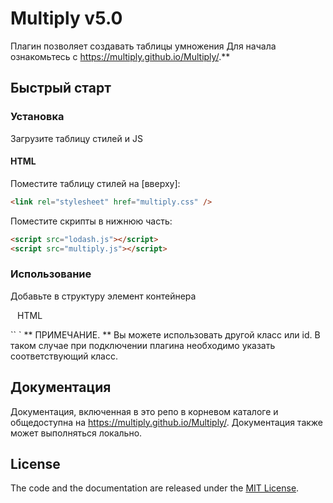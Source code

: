 # Multiply v5.0

Плагин позволяет создавать таблицы умножения
Для начала ознакомьтесь с  https://multiply.github.io/Multiply/.**

## Быстрый старт

### Установка

Загрузите таблицу стилей и JS

#### HTML

Поместите  таблицу стилей на [вверху]:

```html
<link rel="stylesheet" href="multiply.css" />
```

Поместите скрипты в нижнюю часть: 

```html
<script src="lodash.js"></script>
<script src="multiply.js"></script>
```

### Использование
Добавьте в структуру элемент контейнера 

`` `` HTML
<div class = "multiply"></div>
`` `
** ПРИМЕЧАНИЕ. ** Вы можете использовать другой класс или id. В таком случае при подключении плагина необходимо указать соответствующий класс.


## Документация

Документация, включенная в это репо в корневом каталоге и общедоступна на https://multiply.github.io/Multiply/. Документация также может выполняться локально.



## License

The code and the documentation are released under the [MIT License](LICENSE).
